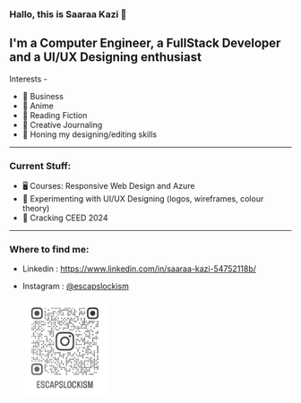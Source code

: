### Hallo, this is Saaraa Kazi 👋
## I'm a Computer Engineer, a FullStack Developer and a UI/UX Designing enthusiast

Interests -

- 💼 Business
- 🥷 Anime
- 📖 Reading Fiction
- 📝 Creative Journaling
- 🎴 Honing my designing/editing skills
***

### Current Stuff:
- 🖥 Courses: Responsive Web Design and Azure
- 💱 Experimenting with UI/UX Designing (logos, wireframes, colour theory)
- 📑 Cracking CEED 2024
***

### Where to find me:
- Linkedin : https://www.linkedin.com/in/saaraa-kazi-54752118b/
- Instagram : [@escapslockism](https://instagram.com/escapslockism?igshid=MWkwNnNsN29nODlheQ%3D%3D&utm_source=qr)

  <img src="/assets/images/escapslockism_qr.png" href="https://instagram.com/escapslockism?igshid=MWkwNnNsN29nODlheQ%3D%3D&utm_source=qr" alt="drawing" width="150"/>

